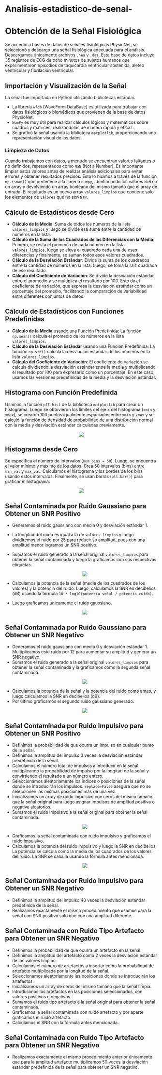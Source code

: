 # Analisis-estadistico-de-senal-

# Obtención de la Señal Fisiológica

Se accedió a bases de datos de señales fisiológicas PhysioNet, se seleccionó y descargó una señal fisiológica adecuada para el análisis. Descargamos únicamente archivos `.hea` y `.dat`.
Esta base de datos incluye 35 registros de ECG de ocho minutos de sujetos humanos que experimentaron episodios de taquicardia ventricular sostenida, aleteo ventricular y fibrilación ventricular.

## Importación y Visualización de la Señal

La señal fue importada en Python utilizando bibliotecas estándar.

- La librería `wfdb` (WaveForm DataBase) es utilizada para trabajar con datos fisiológicos o biomédicos que provienen de la base de datos PhysioNet.
- `NumPy` es muy útil para realizar cálculos lógicos y matemáticos sobre cuadros y matrices, realizándolos de manera rápida y eficaz.
- Se graficó la señal usando la biblioteca `matplotlib`, proporcionando una representación visual de los datos.

### Limpieza de Datos

Cuando trabajamos con datos, a menudo se encuentran valores faltantes o no definidos, representados como `NaN` (Not a Number). Es importante limpiar estos valores antes de realizar análisis adicionales para evitar errores y obtener resultados precisos. Esto lo hicimos a través de la función `np.isnan()` que pertenece a la librería `numpy`, identificando los valores `NaN` en un array y devolviendo un array booleano del mismo tamaño que el array de entrada. El resultado es un nuevo array `valores_limpios` que contiene solo los elementos de `valores` que no son `NaN`.

## Cálculo de Estadísticos desde Cero

- **Cálculo de la Media**: Suma de todos los números de la lista `valores_limpios` y luego se divide esa suma entre la cantidad de números en la lista.
- **Cálculo de la Suma de los Cuadrados de las Diferencias con la Media**: Primero, se resta el promedio de cada número en la lista `valores_limpios`, luego se eleva al cuadrado cada una de esas diferencias y finalmente, se suman todos esos valores cuadrados.
- **Cálculo de la Desviación Estándar**: Divide la suma de los cuadrados entre la cantidad de números en la lista. Luego, se toma la raíz cuadrada de ese resultado.
- **Cálculo del Coeficiente de Variación**: Se divide la desviación estándar entre el promedio y se multiplica el resultado por 100. Esto da el coeficiente de variación, que expresa la desviación estándar como un porcentaje del promedio, facilitando la comparación de variabilidad entre diferentes conjuntos de datos.

## Cálculo de Estadísticos con Funciones Predefinidas

- **Cálculo de la Media** usando una Función Predefinida: La función `np.mean()` calcula el promedio de los números en la lista `valores_limpios`.
- **Cálculo de la Desviación Estándar** usando una Función Predefinida: La función `np.std()` calcula la desviación estándar de los números en la lista `valores_limpios`.
- **Cálculo del Coeficiente de Variación**: El coeficiente de variación se calcula dividiendo la desviación estándar entre la media y multiplicando el resultado por 100 para expresarlo como un porcentaje. En este caso, usamos las versiones predefinidas de la media y la desviación estándar.

## Histograma con Función Predefinida

Usamos la función `plt.hist` de la biblioteca `matplotlib` para crear un histograma. Luego se obtuvieron los límites del eje x del histograma (`xmin` y `xmax`), se crearon 100 puntos igualmente espaciados entre `xmin` y `xmax` y se calculó la función de densidad de probabilidad de una distribución normal con la media y desviación estándar calculadas previamente.

<p align="center">
   <img src="https://github.com/user-attachments/assets/b1d37700-06e0-429d-bbd1-487e614f8618">
</p>

## Histograma desde Cero

Se especifica el número de intervalos (`num_bins = 50`). Luego, se encuentra el valor mínimo y máximo de los datos. Crea 50 intervalos (bins) entre `min_val` y `max_val`. Calculamos el histograma y los bordes de los bins usando estos intervalos. Finalmente, se usan barras (`plt.bar()`) para graficar el histograma.

<p align="center">
   <img src="https://github.com/user-attachments/assets/76318e4e-2b88-441f-b40f-585b6979232c")
">
</p>

## Señal Contaminada por Ruido Gaussiano para Obtener un SNR Positivo

- Generamos el ruido gaussiano con media 0 y desviación estándar 1.
- La longitud del ruido es igual a la de `valores_limpios` y luego dividiremos el ruido por 25 para reducir su amplitud, pues con una amplitud menor logramos un SNR positivo.
- Sumamos el ruido generado a la señal original `valores_limpios` para obtener la señal contaminada y luego la graficamos con sus respectivas etiquetas.
  <p align="center">
   <img src="https://github.com/user-attachments/assets/777f6610-81ca-4506-8efc-9f18e596b30a">
  </p>
- Calculamos la potencia de la señal (media de los cuadrados de los valores) y la potencia del ruido. Luego, calculamos la SNR en decibelios (dB) usando la fórmula `10 * log10(potencia señal / potencia ruido)`.
- Luego graficamos únicamente el ruido gaussiano.

  <p align="center">
   <img src="https://github.com/user-attachments/assets/7f078d18-49a2-49ce-97bc-e22cdca8aaeb">
  </p>

## Señal Contaminada por Ruido Gaussiano para Obtener un SNR Negativo

- Generamos el ruido gaussiano con media 0 y desviación estándar 1. Multiplicamos este ruido por 12 para aumentar su amplitud y generar un SNR negativo.
- Sumamos el ruido generado a la señal original `valores_limpios` para obtener la señal contaminada y la graficamos como la segunda señal contaminada.
  <p align="center">
   <img src="https://github.com/user-attachments/assets/d72eb21f-d188-4424-9875-84768cfb4f66">
  </p>
- Calculamos la potencia de la señal y la potencia del ruido como antes, y luego calculamos la SNR en decibelios (dB).
- Por último graficamos el segundo ruido gaussiano generado.
  <p align="center">
   <img src="https://github.com/user-attachments/assets/a97ee9b1-ad76-417f-9602-9bdccd4fb911">
  </p>

## Señal Contaminada por Ruido Impulsivo para Obtener un SNR Positivo

- Definimos la probabilidad de que ocurra un impulso en cualquier punto de la señal.
- Definimos la amplitud del impulso 3 veces la desviación estándar predefinida de la señal.
- Calculamos el número total de impulsos a introducir en la señal multiplicando la probabilidad de impulso por la longitud de la señal y convirtiendo el resultado a un número entero.
- Seleccionamos aleatoriamente los índices o posiciones de la señal donde se introducirán los impulsos. `replace=False` asegura que no se seleccionen las mismas posiciones más de una vez.
- Inicializamos un array de ruido impulsivo con ceros del mismo tamaño que la señal original para luego asignar impulsos de amplitud positiva o negativa aleatorios.
- Sumamos el ruido impulsivo a la señal original para obtener la señal contaminada.
  <p align="center">
   <img src="https://github.com/user-attachments/assets/ab626612-fc58-4e9d-8443-914fba14433a">
  </p>
- Graficamos la señal contaminada con ruido impulsivo y graficamos el ruido impulsivo.
- Calculamos la potencia del ruido impulsivo y luego la SNR en decibelios. La potencia se calcula como la media de los cuadrados de los valores del ruido. La SNR se calcula usando la fórmula antes mencionada.
  <p align="center">
   <img src="https://github.com/user-attachments/assets/0eeb66f9-80a7-4713-9c41-ddf7fbc8c8fb">
  </p>
## Señal Contaminada por Ruido Impulsivo para Obtener un SNR Negativo

- Definimos la amplitud del impulso 40 veces la desviación estándar predefinida de la señal.
- Realizamos exactamente el mismo procedimiento que usamos para la señal con SNR positivo solo que con una amplitud diferente.

## Señal Contaminada con Ruido Tipo Artefacto para Obtener un SNR Negativo

- Definimos la probabilidad de que ocurra un artefacto en la señal.
- Definimos la amplitud del artefacto como 2 veces la desviación estándar de los valores limpios.
- Calculamos el número de artefactos a insertar como la probabilidad de artefacto multiplicada por la longitud de la señal.
- Seleccionamos aleatoriamente las posiciones donde se introducirán los artefactos.
- Inicializamos un array de ceros del mismo tamaño que la señal limpia.
- Introducimos los artefactos en las posiciones seleccionados, con valores positivos o negativos.
- Sumamos el ruido tipo artefacto a la señal original para obtener la señal contaminada.
- Graficamos la señal contaminada con ruido artefacto y por aparte graficamos el ruido artefacto.
- Calculamos el SNR con la fórmula antes mencionada.

## Señal Contaminada con Ruido Tipo Artefacto para Obtener un SNR Negativo

- Realizamos exactamente el mismo procedimiento anterior únicamente que para la amplitud artefacto multiplicamos 50 veces la desviación estándar predefinida de la señal para obtener un SNR negativo.
